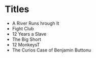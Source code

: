 # Titles

- A River Runs hrough It
- Fight Club
- 12 Years a Slave
- The Big Short
- 12 MonkeysT
- The Curios Case of Benjamin Buttonu

